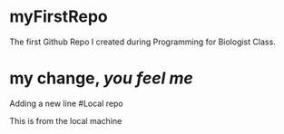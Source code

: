 # myFirstRepo
The first Github Repo I created during  Programming for Biologist Class.
# my change, _you feel me_
Adding a new line
#Local repo

This is from the local machine
